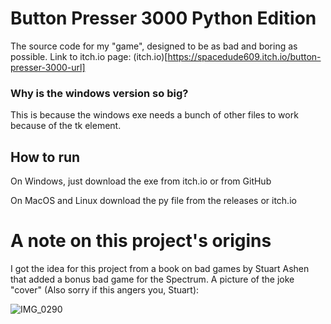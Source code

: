 # Button Presser 3000 Python Edition
 The source code for my "game", designed to be as bad and boring as possible.
Link to itch.io page: (itch.io)[https://spacedude609.itch.io/button-presser-3000-url] 
### Why is the windows version so big?

This is because the windows exe needs a bunch of other files to work because of the tk element.

## How to run

On Windows, just download the exe from itch.io or from GitHub

On MacOS and Linux download the py file from the releases or itch.io

# A note on this project's origins

I got the idea for this project from a book on bad games by Stuart Ashen that added a bonus bad game for the Spectrum. A picture of the joke "cover" (Also sorry if this angers you, Stuart):

![IMG_0290](https://user-images.githubusercontent.com/83875983/150885625-a931f7ec-c276-4ed7-b459-95fa6a07caf7.jpg)

